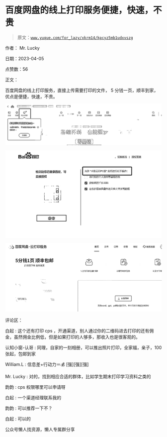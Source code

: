 # 百度网盘的线上打印服务便捷，快速，不贵

> 原文：[`www.yuque.com/for_lazy/xkrm14/kpcyz5mb1udxvszg`](https://www.yuque.com/for_lazy/xkrm14/kpcyz5mb1udxvszg)



作者： Mr. Lucky



日期：2023-04-05



点赞数：56



正文：



百度网盘的线上打印服务，直接上传需要打印的文件， 5 分钱一页，顺丰到家，优点是便捷，快速，不贵。



![](img/a9e5b820af1fc071f788484474771935.png)  

![](img/97f046766c5b0d97c32f7f5dae902348.png)  

![](img/29c5f16af329c387aba82cda73c78d26.png)



评论区：



白起 : 这个还有打印 cps ，开通渠道，别人通过你的二维码进去打印的还有佣金，虽然佣金比例低，但是如果打印的人够多，那收入也是很客观的。



认知小窗-认哥 : 同理，自家的一刻相册，可以推出照片打印，全家福，亲子，100 张起，包邮到家



William.L : 信息差+行动力＝💰 [强][强][强]



Mr. Lucky : 对的，找到相应合适的群体，比如学生期末打印学习资料之类的



韵韵 : cps 权限哪里可以申请呀



白起 : 一个渠道经理联系我的



韵韵 : 可以推荐一下不？



白起 : 可以的



公众号懒人找资源，懒人专属群分享

